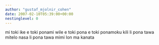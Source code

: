 ```yaml
---
author: "gustaf_mjolnir_cohen"
date: 2007-02-10T05:39:00+00:00
nestinglevel: 0
---
```

mi toki ike e toki ponami wile e toki pona e toki ponamoku kili li pona tawa mitelo nasa li pona tawa mimi lon ma kanata